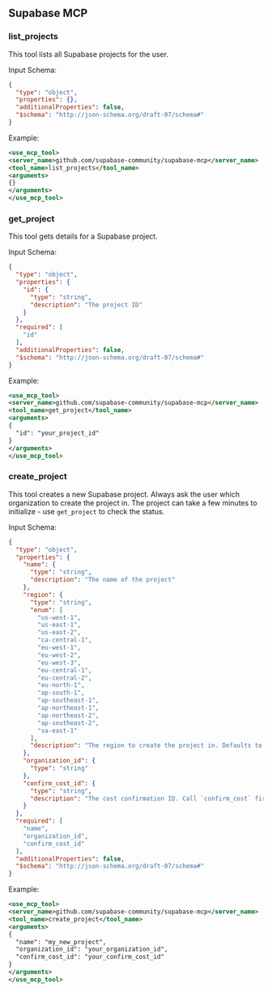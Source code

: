 ## Supabase MCP

### list_projects

This tool lists all Supabase projects for the user.

Input Schema:

```json
{
  "type": "object",
  "properties": {},
  "additionalProperties": false,
  "$schema": "http://json-schema.org/draft-07/schema#"
}
```

Example:

```xml
<use_mcp_tool>
<server_name>github.com/supabase-community/supabase-mcp</server_name>
<tool_name>list_projects</tool_name>
<arguments>
{}
</arguments>
</use_mcp_tool>
```

### get_project

This tool gets details for a Supabase project.

Input Schema:

```json
{
  "type": "object",
  "properties": {
    "id": {
      "type": "string",
      "description": "The project ID"
    }
  },
  "required": [
    "id"
  ],
  "additionalProperties": false,
  "$schema": "http://json-schema.org/draft-07/schema#"
}
```

Example:

```xml
<use_mcp_tool>
<server_name>github.com/supabase-community/supabase-mcp</server_name>
<tool_name>get_project</tool_name>
<arguments>
{
  "id": "your_project_id"
}
</arguments>
</use_mcp_tool>
```

### create_project

This tool creates a new Supabase project. Always ask the user which organization to create the project in. The project can take a few minutes to initialize - use `get_project` to check the status.

Input Schema:

```json
{
  "type": "object",
  "properties": {
    "name": {
      "type": "string",
      "description": "The name of the project"
    },
    "region": {
      "type": "string",
      "enum": [
        "us-west-1",
        "us-east-1",
        "us-east-2",
        "ca-central-1",
        "eu-west-1",
        "eu-west-2",
        "eu-west-3",
        "eu-central-1",
        "eu-central-2",
        "eu-north-1",
        "ap-south-1",
        "ap-southeast-1",
        "ap-northeast-1",
        "ap-northeast-2",
        "ap-southeast-2",
        "sa-east-1"
      ],
      "description": "The region to create the project in. Defaults to the closest region."
    },
    "organization_id": {
      "type": "string"
    },
    "confirm_cost_id": {
      "type": "string",
      "description": "The cost confirmation ID. Call `confirm_cost` first."
    }
  },
  "required": [
    "name",
    "organization_id",
    "confirm_cost_id"
  ],
  "additionalProperties": false,
  "$schema": "http://json-schema.org/draft-07/schema#"
}
```

Example:

```xml
<use_mcp_tool>
<server_name>github.com/supabase-community/supabase-mcp</server_name>
<tool_name>create_project</tool_name>
<arguments>
{
  "name": "my_new_project",
  "organization_id": "your_organization_id",
  "confirm_cost_id": "your_confirm_cost_id"
}
</arguments>
</use_mcp_tool>
